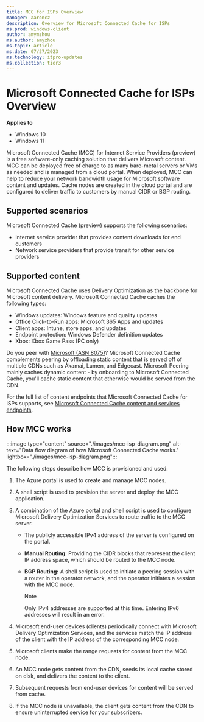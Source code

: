 ```yaml
---
title: MCC for ISPs Overview
manager: aaroncz
description: Overview for Microsoft Connected Cache for ISPs
ms.prod: windows-client
author: amymzhou
ms.author: amyzhou
ms.topic: article
ms.date: 07/27/2023
ms.technology: itpro-updates
ms.collection: tier3
---
```


# Microsoft Connected Cache for ISPs Overview

**Applies to**

- Windows 10
- Windows 11

Microsoft Connected Cache (MCC) for Internet Service Providers (preview) is a free software-only caching solution that delivers Microsoft content. MCC can be deployed free of charge to as many bare-metal servers or VMs as needed and is managed from a cloud portal. When deployed, MCC can help to reduce your network bandwidth usage for Microsoft software content and updates. Cache nodes are created in the cloud portal and are configured to deliver traffic to customers by manual CIDR or BGP routing.

## Supported scenarios

Microsoft Connected Cache (preview) supports the following scenarios:

- Internet service provider that provides content downloads for end customers
- Network service providers that provide transit for other service providers

## Supported content

Microsoft Connected Cache uses Delivery Optimization as the backbone for Microsoft content delivery. Microsoft Connected Cache caches the following types:

- Windows updates: Windows feature and quality updates
- Office Click-to-Run apps: Microsoft 365 Apps and updates
- Client apps: Intune, store apps, and updates
- Endpoint protection: Windows Defender definition updates
- Xbox: Xbox Game Pass (PC only)

Do you peer with [Microsoft (ASN 8075)](/azure/internet-peering/)? Microsoft Connected Cache complements peering by offloading static content that is served off of multiple CDNs such as Akamai, Lumen, and Edgecast. Microsoft Peering mainly caches dynamic content - by onboarding to Microsoft Connected Cache, you'll cache static content that otherwise would be served from the CDN. 

For the full list of content endpoints that Microsoft Connected Cache for ISPs supports, see [Microsoft Connected Cache content and services endpoints](delivery-optimization-endpoints.md).

## How MCC works

:::image type="content" source="./images/mcc-isp-diagram.png" alt-text="Data flow diagram of how Microsoft Connected Cache works." lightbox="./images/mcc-isp-diagram.png":::

The following steps describe how MCC is provisioned and used:

1. The Azure portal is used to create and manage MCC nodes.

1. A shell script is used to provision the server and deploy the MCC application.

1. A combination of the Azure portal and shell script is used to configure Microsoft Delivery Optimization Services to route traffic to the MCC server.

    - The publicly accessible IPv4 address of the server is configured on the portal.

    - **Manual Routing:** Providing the CIDR blocks that represent the client IP address space, which should be routed to the MCC node.

    - **BGP Routing:** A shell script is used to initiate a peering session with a router in the operator network, and the operator initiates a session with the MCC node.

        > [!NOTE]
        > Only IPv4 addresses are supported at this time. Entering IPv6 addresses will result in an error.

1. Microsoft end-user devices (clients) periodically connect with Microsoft Delivery Optimization Services, and the services match the IP address of the client with the IP address of the corresponding MCC node.

1. Microsoft clients make the range requests for content from the MCC node.

1. An MCC node gets content from the CDN, seeds its local cache stored on disk, and delivers the content to the client.

1. Subsequent requests from end-user devices for content will be served from cache.

1. If the MCC node is unavailable, the client gets content from the CDN to ensure uninterrupted service for your subscribers.
